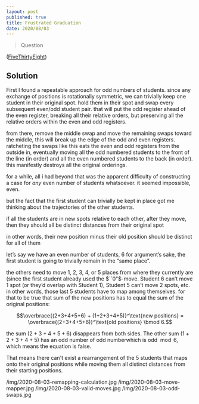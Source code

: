 ```yaml
---
layout: post
published: true
title: Frustrated Graduation
date: 2020/08/03
---
```


>Question

<!--more-->

([FiveThirtyEight](URL))

## Solution

First I found a repeatable approach for odd numbers of students. since any exchange of positions is rotationally symmetric, we can trivially keep one student in their original spot. hold them in their spot and swap every subsequent even/odd student pair. that will put the odd register ahead of the even register, breaking all their relative orders, but preserving all the relative orders within the even and odd registers. 

from there, remove the middle swap and move the remaining swaps toward the middle, this will break up the edge of the odd and even registers. ratcheting the swaps like this eats the even and odd registers from the outside in, eventually moving all the odd numbered students to the front of the line (in order) and all the even numbered students to the back (in order). this manifestly destroys all the original orderings. 

for a while, all i had beyond that was the apparent difficulty of constructing a case for _any_ even number of students whatsoever. it seemed impossible, even.

but the fact that the first student can trivially be kept in place got me thinking about the trajectories of the other students.

if all the students are in new spots relative to each other, after they move, then they should all be distinct distances from their original spot

in other words, their new position minus their old position should be distinct for all of them

let’s say we have an even number of students, $6$ for argument’s sake, the first student is going to trivially remain in the “same place”.

the others need to move $1$, $2$, $3$, $4$, or $5$ places from where they currently are (since the first student already used the $``0"$-move. Student $6$ can’t move $1$ spot (or they’d overlap with Student $1$), Student $5$ can’t move $2$ spots, etc. in other words, those last $5$ students have to map among themselves. for that to be true that sum of the new positions has to equal the sum of the original positions:

$$\overbrace{(2+3+4+5+6) + (1+2+3+4+5)}^\text{new positions} = \overbrace{(2+3+4+5+6)}^\text{old positions} \bmod 6.$$

the sum $\left(2+3+4+5+6\right)$ disappears from both sides. The other sum $\left(1+2+3+4+5\right)$ has an odd number of odd numberwhich is odd $\bmod 6$, which means the equation is false. 

That means there can't exist a rearrangement of the $5$ students that maps onto their original positions while moving them all distinct distances from their starting positions.

/img/2020-08-03-remapping-calculation.jpg
/img/2020-08-03-move-mapper.jpg
/img/2020-08-03-valid-moves.jpg
/img/2020-08-03-odd-swaps.jpg

<br>
